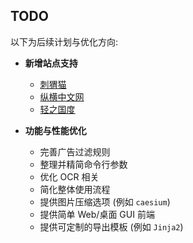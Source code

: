 ## TODO

以下为后续计划与优化方向:

- **新增站点支持**
  - [刺猬猫](https://www.ciweimao.com/)
  - [纵横中文网](https://www.zongheng.com/)
  - [轻之国度](https://www.lightnovel.fun)

- **功能与性能优化**
  - 完善广告过滤规则
  - 整理并精简命令行参数
  - 优化 OCR 相关
  - 简化整体使用流程
  - 提供图片压缩选项 (例如 `caesium`)
  - 提供简单 Web/桌面 GUI 前端
  - 提供可定制的导出模板 (例如 `Jinja2`)
